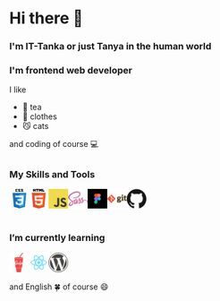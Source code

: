 # Hi there 👋
### I'm IT-Tanka or just Tanya in the human world
### I'm frontend web developer
I like
- 🍵 tea
- 🧥 clothes
- 😼 cats

and coding of course 💻
<br>

##

### My Skills and Tools

<img align="left" src="https://raw.githubusercontent.com/github/explore/80688e429a7d4ef2fca1e82350fe8e3517d3494d/topics/css/css.png" width="35" height="35" alt="css logo">
<img align="left" src="https://raw.githubusercontent.com/github/explore/80688e429a7d4ef2fca1e82350fe8e3517d3494d/topics/html/html.png" width="35" height="35" alt="html logo">
<img align="left" src="https://raw.githubusercontent.com/github/explore/80688e429a7d4ef2fca1e82350fe8e3517d3494d/topics/javascript/javascript.png" width="35" height="35" alt="javascript logo">
<img align="left" src="https://raw.githubusercontent.com/github/explore/80688e429a7d4ef2fca1e82350fe8e3517d3494d/topics/sass/sass.png"  width="35" height="35" alt="sass logo">

<img  align="left" src="https://raw.githubusercontent.com/github/explore/05d0f0dfceafd861bdf2b53559399dae7b2e2d8b/topics/figma/figma.png"  width="35" height="35" alt="figma logo">
<img align="left" src="https://raw.githubusercontent.com/github/explore/80688e429a7d4ef2fca1e82350fe8e3517d3494d/topics/git/git.png"  width="35" height="35" alt="git logo">
<img   src="https://raw.githubusercontent.com/github/explore/78df643247d429f6cc873026c0622819ad797942/topics/github/github.png"  width="35" height="35" alt="github logo">

#

### I’m currently learning


<img align="left" src="https://raw.githubusercontent.com/github/explore/80688e429a7d4ef2fca1e82350fe8e3517d3494d/topics/gulp/gulp.png"  width="35" height="35" alt="gulp logo">
<img align="left"src="https://raw.githubusercontent.com/github/explore/80688e429a7d4ef2fca1e82350fe8e3517d3494d/topics/react/react.png"  width="35" height="35" alt="react logo">
<img   src="https://raw.githubusercontent.com/github/explore/80688e429a7d4ef2fca1e82350fe8e3517d3494d/topics/wordpress/wordpress.png"  width="35" height="35" alt="wordpress logo">

and English 🍀 of course 😄

<!--
**ScripTanka/ScripTanka** is a ✨ _special_ ✨ repository because its `README.md` (this file) appears on your GitHub profile.

Here are some ideas to get you started:

- 🔭 I’m currently working on ...
- 🌱 I’m currently learning ...
- 👯 I’m looking to collaborate on ...
- 🤔 I’m looking for help with ...
- 💬 Ask me about ...
- 📫 How to reach me: ...
- 😄 Pronouns: ...
- ⚡ Fun fact: ...
-->
